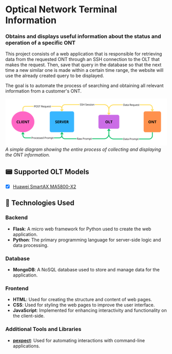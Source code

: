 # Optical Network Terminal Information

### Obtains and displays useful information about the status and operation of a specific ONT

This project consists of a web application that is responsible for retrieving data from the requested ONT through an SSH connection to the OLT that makes the request. Then, save that query in the database so that the next time a new similar one is made within a certain time range, the website will use the already created query to be displayed.

The goal is to automate the process of searching and obtaining all relevant information from a customer's ONT.

![](app/static/img/functionality-explained.png)
*A simple diagram showing the entire process of collecting and displaying the ONT information.*

## 📟 Supported OLT Models

- [X] [Huawei SmartAX MA5800-X2](https://support.huawei.com/enterprise/en/optical-access/smartax-ma5800-pid-21484577)

## 🔧 Technologies Used

### Backend
- **Flask**: A micro web framework for Python used to create the web application.
- **Python**: The primary programming language for server-side logic and data processing.

### Database
- **MongoDB**: A NoSQL database used to store and manage data for the application.

### Frontend
- **HTML**: Used for creating the structure and content of web pages.
- **CSS**: Used for styling the web pages to improve the user interface.
- **JavaScript**: Implemented for enhancing interactivity and functionality on the client-side.

### Additional Tools and Libraries
- **[pexpect](https://pexpect.readthedocs.io/en/stable/)**: Used for automating interactions with command-line applications.
